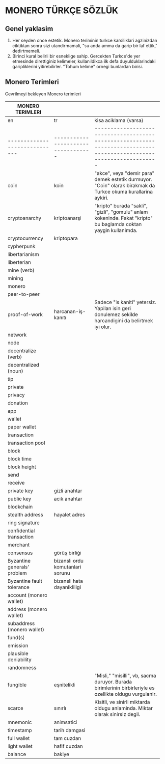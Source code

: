 # MONERO TÜRKÇE SÖZLÜK

## Genel yaklasim

1. Her seyden once estetik.  Monero teriminin turkce karsiliklari
   agzinizdan ciktiktan sonra sizi utandirmamali, "su anda amma da
   garip bir laf ettik," dedirtmemeli.
2. Birinci kural belirli bir esneklige sahip.  Gercekten Turkce'de yer
   etmesinde direttiginiz kelimeler, kullanildikca ilk defa
   duyulduklarindaki garipliklerini yitirebilirler.  "Tohum kelime"
   ornegi bunlardan birisi.

## Monero Terimleri

Cevrilmeyi bekleyen Monero terimleri

| MONERO TERIMLERI            |                                  |                                                                                                                   |
|-----------------------------|----------------------------------|-------------------------------------------------------------------------------------------------------------------|
| en                          | tr                               | kisa aciklama (varsa)                                                                                             |
|-----------------------------|----------------------------------|-------------------------------------------------------------------------------------------------------------------|
| coin                        | koin                             | "akce", veya "demir para" demek estetik durmuyor.  "Coin" olarak birakmak da Turkce okuma kurallarina aykiri.     |
| cryptoanarchy               | kriptoanarşi                     | "kripto" burada "sakli", "gizli", "gomulu" anlam kokeninde.  Fakat "kripto" bu baglamda coktan yaygin kullanimda. |
| cryptocurrency              | kriptopara                       |                                                                                                                   |
| cypherpunk                  |                                  |                                                                                                                   |
| libertarianism              |                                  |                                                                                                                   |
| liberterian                 |                                  |                                                                                                                   |
| mine (verb)                 |                                  |                                                                                                                   |
| mining                      |                                  |                                                                                                                   |
| monero                      |                                  |                                                                                                                   |
| peer-to-peer                |                                  |                                                                                                                   |
| proof-of-work               | harcanan-iş-kanıtı               | Sadece "is kaniti" yetersiz.  Yapilan isin geri donulemez sekilde harcandigini da belirtmek iyi olur.             |
| network                     |                                  |                                                                                                                   |
| node                        |                                  |                                                                                                                   |
| decentralize (verb)         |                                  |                                                                                                                   |
| decentralized (noun)        |                                  |                                                                                                                   |
| tip                         |                                  |                                                                                                                   |
| private                     |                                  |                                                                                                                   |
| privacy                     |                                  |                                                                                                                   |
| donation                    |                                  |                                                                                                                   |
| app                         |                                  |                                                                                                                   |
| wallet                      |                                  |                                                                                                                   |
| paper wallet                |                                  |                                                                                                                   |
| transaction                 |                                  |                                                                                                                   |
| transaction pool            |                                  |                                                                                                                   |
| block                       |                                  |                                                                                                                   |
| block time                  |                                  |                                                                                                                   |
| block height                |                                  |                                                                                                                   |
| send                        |                                  |                                                                                                                   |
| receive                     |                                  |                                                                                                                   |
| private key                 | gizli anahtar                    |                                                                                                                   |
| public key                  | acik anahtar                     |                                                                                                                   |
| blockchain                  |                                  |                                                                                                                   |
| stealth address             | hayalet adres                    |                                                                                                                   |
| ring signature              |                                  |                                                                                                                   |
| confidential transaction    |                                  |                                                                                                                   |
| merchant                    |                                  |                                                                                                                   |
| consensus                   | görüş birliği                    |                                                                                                                   |
| Byzantine generals' problem | bizansli ordu komutanlari sorunu |                                                                                                                   |
| Byzantine fault tolerance   | bizansli hata dayanikliligi      |                                                                                                                   |
| account (monero wallet)     |                                  |                                                                                                                   |
| address (monero wallet)     |                                  |                                                                                                                   |
| subaddress (monero wallet)  |                                  |                                                                                                                   |
| fund(s)                     |                                  |                                                                                                                   |
| emission                    |                                  |                                                                                                                   |
| plausible deniability       |                                  |                                                                                                                   |
| randomness                  |                                  |                                                                                                                   |
| fungible                    | eşnitelikli                      | "Misli," "misilli", vb, sacma duruyor.  Burada birimlerinin birbirleriyle es ozellikte oldugu vurgulanir.         |
| scarce                      | sınırlı                          | Kisitli, ve sinirli miktarda oldugu anlaminda.  Miktar olarak sinirsiz degil.                                     |
| mnemonic                    | animsatici                       |                                                                                                                   |
| timestamp                   | tarih damgasi                    |                                                                                                                   |
| full wallet                 | tam cuzdan                       |                                                                                                                   |
| light wallet                | hafif cuzdan                     |                                                                                                                   |
| balance                     | bakiye                           |                                                                                                                   |

